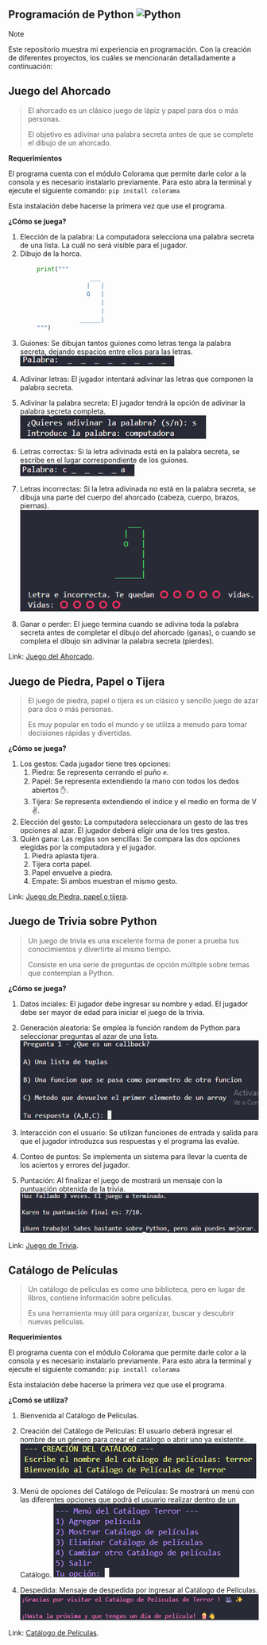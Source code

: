 ## Programación de Python <img src="https://brandslogos.com/wp-content/uploads/images/large/python-logo.png" alt="Python" width="50" height="50">

> [!NOTE]
> Este repositorio muestra mi experiencia en programación. Con la creación de diferentes proyectos,
> los cuáles se mencionarán detalladamente a continuación:

## Juego del Ahorcado
> El ahorcado es un clásico juego de lápiz y papel para dos o más personas.
> 
> El objetivo es adivinar una palabra secreta antes de que se complete el dibujo de un ahorcado.

**Requerimientos**

El programa cuenta con el módulo Colorama que permite darle color a la consola y es necesario instalarlo previamente. Para esto abra la terminal y ejecute el siguiente comando:
`pip install colorama`

Esta instalación debe hacerse la primera vez que use el programa.

**¿Cómo se juega?**
1. Elección de la palabra: La computadora selecciona una palabra secreta de una lista. La cuál no será visible para el jugador.
2. Dibujo de la horca.
``` py
        print("""
                       ___
                      |   |
                      O   |
                          |
                          |
                    ______|
        """)
```
3. Guiones: Se dibujan tantos guiones como letras tenga la palabra secreta, dejando espacios entre ellos para las letras.
   <img src="https://github.com/kprieto/Python/blob/main/imagenes/palabrasecreta.png" alt="Python Palabra Secreta" >

5. Adivinar letras: El jugador intentará adivinar las letras que componen la palabra secreta. 
7. Adivinar la palabra secreta: El jugador tendrá la opción de adivinar la palabra secreta completa.
   <img src="https://github.com/kprieto/Python/blob/main/imagenes/adivinarpalabra.png" alt="Python Adivinadr Palabra Secreta" >
8. Letras correctas: Si la letra adivinada está en la palabra secreta, se escribe en el lugar correspondiente de los guiones.
      <img src="https://github.com/kprieto/Python/blob/main/imagenes/letraadivinada.png" alt="Python Adivinar Letra" >
10. Letras incorrectas: Si la letra adivinada no está en la palabra secreta, se dibuja una parte del cuerpo del ahorcado (cabeza, cuerpo, brazos, piernas).
          <img src="https://github.com/kprieto/Python/blob/main/imagenes/letrafallada.png" alt="Python Adivinar Letra Fallada" >
    
12. Ganar o perder: El juego termina cuando se adivina toda la palabra secreta antes de completar el dibujo del ahorcado (ganas), o cuando se completa el dibujo sin adivinar la palabra secreta (pierdes).

Link: [Juego del Ahorcado](https://github.com/kprieto/Python/blob/main/juegoDelAhorcado.py). 

## Juego de Piedra, Papel o Tijera
> El juego de piedra, papel o tijera es un clásico y sencillo juego de azar para dos o más personas.
> 
> Es muy popular en todo el mundo y se utiliza a menudo para tomar decisiones rápidas y divertidas.

**¿Cómo se juega?**
1. Los gestos: Cada jugador tiene tres opciones:
   1. Piedra: Se representa cerrando el puño ✊.
   2. Papel: Se representa extendiendo la mano con todos los dedos abiertos ✋.
   3. Tijera: Se representa extendiendo el índice y el medio en forma de V ✌️.
2. Elección del gesto: La computadora seleccionara un gesto de las tres opciones al azar. El jugador deberá eligir una de los tres gestos.
3. Quién gana: Las reglas son sencillas: Se compara las dos opciones elegidas por la computadora y el jugador.
   1. Piedra aplasta tijera.
   2. Tijera corta papel.
   3. Papel envuelve a piedra.
   4. Empate: Si ambos muestran el mismo gesto.

Link: [Juego de Piedra, papel o tijera](https://github.com/kprieto/Python/blob/main/juegoPiedraPapelTijera.py).


## Juego de Trivia sobre Python
> Un juego de trivia es una excelente forma de poner a prueba tus conocimientos y divertirte al mismo tiempo.
> 
> Consiste en una serie de preguntas de opción múltiple sobre temas que contemplan a Python.

**¿Cómo se juega?**
1. Datos inciales: El jugador debe ingresar su nombre y edad. El jugador debe ser mayor de edad para iniciar el juego de la trivia.
2. Generación aleatoria: Se emplea la función random de Python para seleccionar preguntas al azar de una lista.
   <img src="https://github.com/kprieto/Python/blob/main/imagenes/pregunta.png" alt="Pregunta Ejemplo" >
   
4. Interacción con el usuario: Se utilizan funciones de entrada y salida para que el jugador introduzca sus respuestas y el programa las evalúe.
5. Conteo de puntos: Se implementa un sistema para llevar la cuenta de los aciertos y errores del jugador.
6. Puntación: Al finalizar el juego de mostrará un mensaje con la puntuación obtenida de la trivia.
   <img src="https://github.com/kprieto/Python/blob/main/imagenes/resultado.png" alt="Puntuación" >

Link: [Juego de Trivia](https://github.com/kprieto/Python/blob/main/juegoTrivia.py).

## Catálogo de Películas
> Un catálogo de películas es como una biblioteca, pero en lugar de libros, contiene información sobre películas.
> 
> Es una herramienta muy útil para organizar, buscar y descubrir nuevas películas.

**Requerimientos**

El programa cuenta con el módulo Colorama que permite darle color a la consola y es necesario instalarlo previamente. Para esto abra la terminal y ejecute el siguiente comando:
`pip install colorama`

Esta instalación debe hacerse la primera vez que use el programa.

**¿Comó se utiliza?**
1. Bienvenida al Catálogo de Películas.
2. Creación del Catálogo de Películas: El usuario deberá ingresar el nombre de un género para crear el catálogo o abrir uno ya existente.
   <img src="https://github.com/kprieto/Python/blob/main/imagenes/creacionCP.png" alt="Creación CP">   
3. Menú de opciones del Catálogo de Películas: Se mostrará un menú con las diferentes opciones que podrá el usuario realizar dentro de un Catálogo.
   <img src="https://github.com/kprieto/Python/blob/main/imagenes/menuCP.png" alt="Menú CP"> 
   
4. Despedida: Mensaje de despedida por ingresar al Catálogo de Películas.
   <img src="https://github.com/kprieto/Python/blob/main/imagenes/mensajeD.png" alt="Mensaje Despedida"> 
   
Link: [Catálogo de Películas](https://github.com/kprieto/Python/blob/main/ProyectoCatalagoPeliculas/CatalogoPelicula.py).
